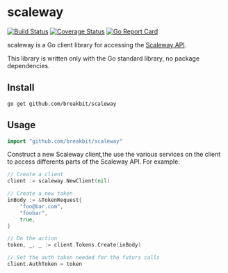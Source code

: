 # scaleway

[![Build Status](https://travis-ci.org/breakbit/scaleway.svg?branch=develop)](https://travis-ci.org/breakbit/scaleway) [![Coverage Status](https://coveralls.io/repos/github/breakbit/scaleway/badge.svg?branch=develop)](https://coveralls.io/github/breakbit/scaleway?branch=develop) [![Go Report Card](https://goreportcard.com/badge/github.com/breakbit/scaleway)](https://goreportcard.com/report/github.com/breakbit/scaleway)

scaleway is a Go client library for accessing the [Scaleway API].

This library is written only with the Go standard library, no package dependencies.

## Install

```
go get github.com/breakbit/scaleway
```

## Usage
```go
import "github.com/breakbit/scaleway"
```

Construct a new Scaleway client,the use the various services on the client to
access differents parts of the Scaleway API. For example:


```go
// Create a client
client := scaleway.NewClient(nil)

// Create a new token
inBody := &TokenRequest{
    "foo@bar.com",
    "foobar",
    true,
}

// Do the action
token, _, _ := client.Tokens.Create(inBody)

// Set the auth token needed for the futurs calls
client.AuthToken = token
```

[Scaleway API]: https://developer.scaleway.com

